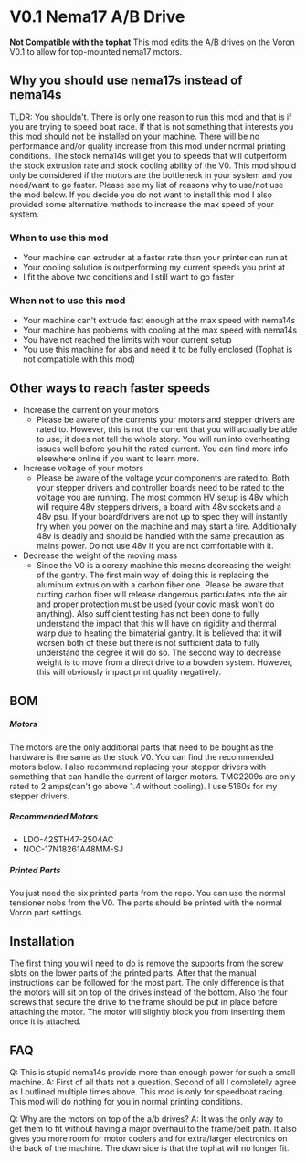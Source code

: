 # V0.1 Nema17 A/B Drive
**Not Compatible with the tophat**
This mod edits the A/B drives on the Voron V0.1 to allow for top-mounted nema17 motors.

## Why you should use nema17s instead of nema14s
TLDR: You shouldn't.
There is only one reason to run this mod and that is if you are trying to speed boat race. If that is not something that interests you this mod should not be installed on your machine. There will be no performance and/or quality increase from this mod under normal printing conditions. The stock nema14s will get you to speeds that will outperform the stock extrusion rate and stock cooling ability of the V0. This mod should only be considered if the motors are the bottleneck in your system and you need/want to go faster. Please see my list of reasons why to use/not use the mod below. If you decide you do not want to install this mod I also provided some alternative methods to increase the max speed of your system. 

### When to use this mod
- Your machine can extruder at a faster rate than your printer can run at
- Your cooling solution is outperforming my current speeds you print at
- I fit the above two conditions and I still want to go faster

### When not to use this mod
- Your machine can't extrude fast enough at the max speed with nema14s
- Your machine has problems with cooling at the max speed with nema14s
- You have not reached the limits with your current setup
- You use this machine for abs and need it to be fully enclosed (Tophat is not compatible with this mod)

## Other ways to reach faster speeds
- Increase the current on your motors
    - Please be aware of the currents your motors and stepper drivers are rated to. However, this is not the current that you will actually be able to use; it does not tell the whole story. You will run into overheating issues well before you hit the rated current. You can find more info elsewhere online if you want to learn more.
- Increase voltage of your motors
    - Please be aware of the voltage your components are rated to. Both your stepper drivers and controller boards need to be rated to the voltage you are running. The most common HV setup is 48v which will require 48v steppers drivers, a board with 48v sockets and a 48v psu. If your board/drivers are not up to spec they will instantly fry when you power on the machine and may start a fire. Additionally 48v is deadly and should be handled with the same precaution as mains power. Do not use 48v if you are not comfortable with it.  
- Decrease the weight of the moving mass
    - Since the V0 is a corexy machine this means decreasing the weight of the gantry. The first main way of doing this is replacing the aluminum extrusion with a carbon fiber one. Please be aware that cutting carbon fiber will release dangerous particulates into the air and proper protection must be used (your covid mask won't do anything). Also sufficient testing has not been done to fully understand the impact that this will have on rigidity and thermal warp due to heating the bimaterial gantry. It is believed that it will worsen both of these but there is not sufficient data to fully understand the degree it will do so. The second way to decrease weight is to move from a direct drive to a bowden system. However, this will obviously impact print quality negatively.

## BOM
##### Motors
The motors are the only additional parts that need to be bought as the hardware is the same as the stock V0. You can find the recommended motors below. I also recommend replacing your stepper drivers with something that can handle the current of larger motors. TMC2209s are only rated to 2 amps(can't go above 1.4 without cooling). I use 5160s for my stepper drivers.
##### Recommended Motors
- LDO-42STH47-2504AC
- NOC-17N18261A48MM-SJ

##### Printed Parts
You just need the six printed parts from the repo. You can use the normal tensioner nobs from the V0. The parts should be printed with the normal Voron part settings.

## Installation
The first thing you will need to do is remove the supports from the screw slots on the lower parts of the printed parts. After that the manual instructions can be followed for the most part. The only difference is that the motors will sit on top of the drives instead of the bottom.  Also the four screws that secure the drive to the frame should be put in place before attaching the motor. The motor will slightly block you from inserting them once it is attached.

## FAQ
Q: This is stupid nema14s provide more than enough power for such a small machine.
A: First of all thats not a question. Second of all I completely agree as I outlined multiple times above. This mod is only for speedboat racing. This mod will do nothing for you in normal printing conditions.

Q: Why are the motors on top of the a/b drives?
A: It was the only way to get them to fit without having a major overhaul to the frame/belt path. It also gives you more room for motor coolers and for extra/larger electronics on the back of the machine. The downside is that the tophat will no longer fit.